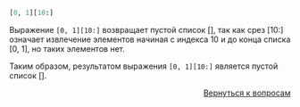```python
[0, 1][10:]
```

Выражение `[0, 1][10:]` возвращает пустой список [], так как срез [10:] означает извлечение элементов начиная с
индекса 10 и до конца списка [0, 1], но таких элементов нет.

Таким образом, результатом выражения `[0, 1][10:]` является пустой список [].

<div align="right">

[Вернуться к вопросам](../Вопросы.md)

</div>
